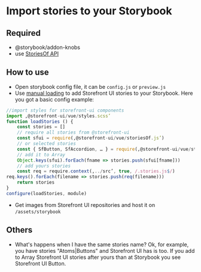 # Import stories to your Storybook

## Required
- @storybook/addon-knobs
- use [StoriesOf API](https://storybook.js.org/docs/formats/storiesof-api/)

## How to use
- Open storybook config file, it can be `config.js` or `preview.js`
- Use [manual loading](https://storybook.js.org/docs/basics/writing-stories/#loading-stories) to add Storefront UI stories to your Storybook. Here you got a basic config example:
``` js
//import styles for storefront-ui components
import ‚@storefront-ui/vue/styles.scss’
function loadStories () {
    const stories = []
    // require all stories from @storefront-ui
    const sfui = require(‚@storefront-ui/vue/storiesOf.js’)
    // or selected stories
    const { SfButton, SfAccordion, … } = require(‚@storefront-ui/vue/storiesOf.js’)
    // add it to Array
    Object.keys(sfui).forEach(fname => stories.push(sfui[fname]))
    // add yours stories
    const req = require.context(‚../src’, true, /.stories.js$/)
req.keys().forEach(filename => stories.push(req(filename)))
    return stories
}
configure(loadStories, module)
``` 
- Get images from Storefront UI repositories and host it on `/assets/storybook`
## Others
- What's happens when I have the same stories name? Ok, for example, you have stories "Atoms|Buttons" and Storefront UI has is too. If you add to Array Storefront UI stories after yours than at Storybook you see Storefront UI Button.
